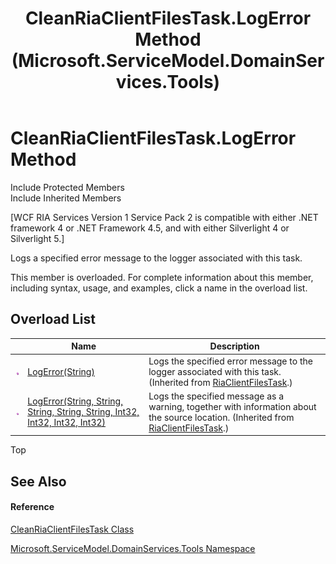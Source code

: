 ﻿---
title: CleanRiaClientFilesTask.LogError Method  (Microsoft.ServiceModel.DomainServices.Tools)
TOCTitle: LogError Method
ms:assetid: Overload:Microsoft.ServiceModel.DomainServices.Tools.CleanRiaClientFilesTask.LogError
ms:mtpsurl: https://msdn.microsoft.com/en-us/library/microsoft.servicemodel.domainservices.tools.cleanriaclientfilestask.logerror(v=VS.91)
ms:contentKeyID: 43894601
ms.date: 01/27/2012
mtps_version: v=VS.91
f1_keywords:
- Microsoft.ServiceModel.DomainServices.Tools.CleanRiaClientFilesTask.LogError
dev_langs:
- CSharp
- JScript
- VB
- FSharp
---

# CleanRiaClientFilesTask.LogError Method

Include Protected Members  
Include Inherited Members  

\[WCF RIA Services Version 1 Service Pack 2 is compatible with either .NET framework 4 or .NET Framework 4.5, and with either Silverlight 4 or Silverlight 5.\]

Logs a specified error message to the logger associated with this task.

This member is overloaded. For complete information about this member, including syntax, usage, and examples, click a name in the overload list.

## Overload List

<table>
<thead>
<tr class="header">
<th> </th>
<th>Name</th>
<th>Description</th>
</tr>
</thead>
<tbody>
<tr class="odd">
<td><img src="images\Ff423329.pubmethod(en-us,VS.91).gif" title="Public method" alt="Public method" /></td>
<td><a href="gg153833(v=vs.91).md">LogError(String)</a></td>
<td>Logs the specified error message to the logger associated with this task. (Inherited from <a href="gg153747(v=vs.91).md">RiaClientFilesTask</a>.)</td>
</tr>
<tr class="even">
<td><img src="images\Ff423329.pubmethod(en-us,VS.91).gif" title="Public method" alt="Public method" /></td>
<td><a href="gg153838(v=vs.91).md">LogError(String, String, String, String, String, Int32, Int32, Int32, Int32)</a></td>
<td>Logs the specified message as a warning, together with information about the source location. (Inherited from <a href="gg153747(v=vs.91).md">RiaClientFilesTask</a>.)</td>
</tr>
</tbody>
</table>

Top

## See Also

#### Reference

[CleanRiaClientFilesTask Class](gg153837\(v=vs.91\).md)

[Microsoft.ServiceModel.DomainServices.Tools Namespace](gg153739\(v=vs.91\).md)

